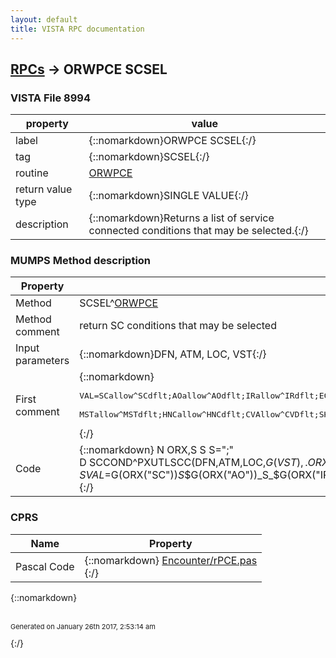```yaml
---
layout: default
title: VISTA RPC documentation
---
```




## [RPCs](TableOfContent.md) &#8594; ORWPCE SCSEL 



### VISTA File 8994 


 property | value 
--- | --- 
 label | {::nomarkdown}ORWPCE SCSEL{:/}
 tag | {::nomarkdown}SCSEL{:/}
 routine | [ORWPCE](http://code.osehra.org/dox/Routine_ORWPCE_source.html)
 return value type | {::nomarkdown}SINGLE VALUE{:/}
 description | {::nomarkdown}Returns a list of service connected conditions that may be selected.{:/}


### MUMPS Method description

 Property | Value 
 --- | --- 
 Method | SCSEL^[ORWPCE](http://code.osehra.org/dox/Routine_ORWPCE_source.html)
 Method comment | return SC conditions that may be selected
 Input parameters | {::nomarkdown}DFN, ATM, LOC, VST{:/}
 First comment | {::nomarkdown}<pre> VAL=SCallow^SCdflt;AOallow^AOdflt;IRallow^IRdflt;ECallow^ECdflt;<br/>     MSTallow^MSTdflt;HNCallow^HNCdflt;CVAllow^CVDflt;SHADAllow^SHADDflt</pre>{:/}
 Code | {::nomarkdown}  N ORX,S S S=";"<br> D SCCOND^PXUTLSCC(DFN,ATM,LOC,$G(VST),.ORX)<br> S VAL=$G(ORX("SC"))_S_$G(ORX("AO"))_S_$G(ORX("IR"))_S_$G(ORX("EC"))_S_$G(ORX("MST"))_S_$G(ORX("HNC"))_S_$G(ORX("CV"))_S_$G(ORX("SHAD")){:/}


### CPRS

 Name | Property 
 --- | --- 
 Pascal Code | {::nomarkdown} <a href="https://github.com/OSEHRA/VistA/blob/master/Packages/Order%20Entry%20Results%20Reporting/CPRS/CPRS-Chart/Encounter/rPCE.pas">Encounter/rPCE.pas</a><br/>{:/}

{::nomarkdown} <br/><br/><p style="font-size: 11px">Generated on January 26th 2017, 2:53:14 am</p>{:/}